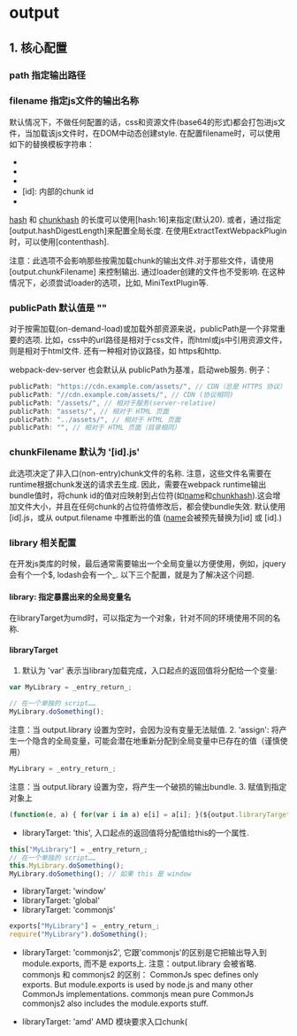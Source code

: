 # output

## 1. 核心配置

### path 指定输出路径
### filename 指定js文件的输出名称
默认情况下，不做任何配置的话，css和资源文件(base64的形式)都会打包进js文件，当加载该js文件时，在DOM中动态创建style.
在配置filename时，可以使用如下的替换模板字符串：
* [name]: 对应entry中的取的模块名
* [hash]: 每次构建过程中，唯一的hash
* [chunkhash]: 基于每个chunk内容的hash
* [id]: 内部的chunk id
* [query]: 模块的query，例如，文件名？后面的字符串

[hash] 和 [chunkhash] 的长度可以使用[hash:16]来指定(默认20).
或者，通过指定[output.hashDigestLength]来配置全局长度.
在使用ExtractTextWebpackPlugin时，可以使用[contenthash].

注意：此选项不会影响那些按需加载chunk的输出文件.对于那些文件，请使用[output.chunkFilename] 来控制输出. 通过loader创建的文件也不受影响. 在这种情况下，必须尝试loader的选项，比如, MiniTextPlugin等.

### publicPath 默认值是 ""
对于按需加载(on-demand-load)或加载外部资源来说，publicPath是一个非常重要的选项. 比如，css中的url路径是相对于css文件，而html或js中引用资源文件，则是相对于html文件. 还有一种相对协议路径，如 https和http.

webpack-dev-server 也会默认从 publicPath为基准，启动web服务.
例子：
```js
publicPath: "https://cdn.example.com/assets/", // CDN（总是 HTTPS 协议）
publicPath: "//cdn.example.com/assets/", // CDN (协议相同)
publicPath: "/assets/", // 相对于服务(server-relative)
publicPath: "assets/", // 相对于 HTML 页面
publicPath: "../assets/", // 相对于 HTML 页面
publicPath: "", // 相对于 HTML 页面（目录相同）
```

### chunkFilename 默认为 '[id].js'
此选项决定了非入口(non-entry)chunk文件的名称.
注意，这些文件名需要在runtime根据chunk发送的请求去生成.
因此，需要在webpack runtime输出bundle值时，将chunk id的值对应映射到占位符(如[name]和[chunkhash]).这会增加文件大小，并且在任何chunk的占位符值修改后，都会使bundle失效.
默认使用[id].js，或从 output.filename 中推断出的值 ([name]会被预先替换为[id] 或 [id].)


### library 相关配置
在开发js类库的时候，最后通常需要输出一个全局变量以方便使用，例如，jquery会有个一个$, lodash会有一个_.
以下三个配置，就是为了解决这个问题.

#### library: 指定暴露出来的全局变量名
在libraryTarget为umd时，可以指定为一个对象，针对不同的环境使用不同的名称.
#### libraryTarget
1. 默认为 'var'
表示当library加载完成，入口起点的返回值将分配给一个变量:
```js
var MyLibrary = _entry_return_;

// 在一个单独的 script……
MyLibrary.doSomething();
```
注意：当 output.library 设置为空时，会因为没有变量无法赋值.
2. 'assign':
将产生一个隐含的全局变量，可能会潜在地重新分配到全局变量中已存在的值（谨慎使用）
```js
MyLibrary = _entry_return_;
```
注意：当 output.library 设置为空，将产生一个破损的输出bundle.
3. 赋值到指定对象上
```js
(function(e, a) { for(var i in a) e[i] = a[i]; }(${output.libraryTarget}, _entry_return_)
```
* libraryTarget: 'this', 入口起点的返回值将分配值给this的一个属性.
```js
this["MyLibrary"] = _entry_return_;
// 在一个单独的 script……
this.MyLibrary.doSomething();
MyLibrary.doSomething(); // 如果 this 是 window
```
* libraryTarget: 'window'
* libraryTarget: 'global'
* libraryTarget: 'commonjs'
```js
exports["MyLibrary"] = _entry_return_;
require("MyLibrary").doSomething();
```
* libraryTarget: 'commonjs2', 它跟'commonjs'的区别是它把输出导入到module.exports, 而不是 exports上. 注意：output.library 会被省略.
commonjs 和 commonjs2 的区别：
CommonJs spec defines only exports. But module.exports is used by node.js and many other CommonJs implementations.
commonjs mean pure CommonJs
commonjs2 also includes the module.exports stuff.

* libraryTarget: 'amd'
AMD 模块要求入口chunk(<script/>加载的第一个脚本)通过特定的属性定义，例如 define 和 require, 它们通常由 RequireJs 提供.
例子：
```js
output: {
  library: "MyLibrary",
  libraryTarget: "amd"
}
// 输出的内容如下：
define("MyLibrary", [], function() {
  return _entry_return_; // 此模块返回值，是入口 chunk 返回的值
});

// 使用该 library 的时候：
require(['MyLibrary'], function(MyLibrary) {
  // 使用 library 做一些事……
});
```

* libraryTarget: 'umd'
将library暴露为所有模块下定义都可以运行，commonjs，AMD，或将模块导出到global下的变量.
例子：
```js
output: {
  library: "MyLibrary",
  libraryTarget: "umd"
}

// 输出
(function webpackUniversalModuleDefinition(root, factory) {
  if(typeof exports === 'object' && typeof module === 'object')
    module.exports = factory();
  else if(typeof define === 'function' && define.amd)
    define([], factory);
  else if(typeof exports === 'object')
    exports["MyLibrary"] = factory();
  else
    root["MyLibrary"] = factory();
})(typeof self !== 'undefined' ? self : this, function() {
  return _entry_return_; // 此模块返回值，是入口 chunk 返回的值
});
```
注意, 省略 library 会导致入口起点的所有属性，直接赋值给root对象.
可以给library指定为一个对象(只能是umd的情况)，针对不同的环境使用不同的名称：
```js
output: {
  library: {
    root: "MyLibrary",
    amd: "my-library",
    commonjs: "my-common-library"
  },
  libraryTarget: "umd"
}
```
* libraryTarget: 'jsonp': 这将把入口起点的返回值，包裹到一个jsonp包装容器中.
```js
MyLibrary(_entry_return_);
```
你的library的依赖由 externals 配置定义.

#### libraryExport
默认为： _entry_return_
以libraryTarget为默认值var为例，说明配置不同值的效果：
1. libraryExport: "default"
```js
// if your entry has a default export of `MyDefaultModule`
var MyDefaultModule = _entry_return_.default;
```
2. libraryExport: 'MyModule'
```js
var MyModule = _entry_return_.MyModule;
```
3. libraryExport: ["MyModule", "MySubModule"]
```js
var MySubModule = _entry_return_.MyModule.MySubModule;
```

Question: module.exports.default?

#### auxiliaryComment
在和 output.library， output.libraryTarget 一起使用时，此选项允许用户向导出容器(export wrapper)中插入注释.
为每种类型插入不同的注释：
```js
auxiliaryComment: {
  root: "Root Comment",
  commonjs: "CommonJS Comment",
  commonjs2: "CommonJS2 Comment",
  amd: "AMD Comment"
}
```


## 2. 高级配置 （通常情况，使用默认即可）

### chunkLoadTimeout 默认： 120000
chunk请求到期的时间.
### crossOriginLoading 
只用于target是web，使用了通过script标签的JSONP来按需加载chunk.
启用 cross-origin 属性加载 chunk. 以下是可接受的值：
false: 禁止跨域加载 (默认)
'anonymous': 不带凭证(credential)启用跨域加载
'use-credentials': 带凭证启用跨域加载.
### jsonpScriptType
允许自定义script类型，webpack会将script标签注入到DOM中以下载异步chunk.
* 'text/javascript' (默认)
* 'module': 与ES6就绪代码一起使用
### jsonpFunction [string]
只在target是web时使用, 用于按需加载(load on-demand)chunk的JSONP函数.
JSONP函数用于异步加载chunk，或者拼接多个初始chunk(CommonsChunkPlugin, AggressiveSplittingPlugin)
如果在同一网页中使用了多个（不同编译过程的）webpack runtime, 则需要修改此选项.
如果使用了 output.library 选项， library名称会自动追加的.

### pathinfo
### sourceMapFilename
### sourcePrefix
### strictModuleExceptionHandling
### umdNamedDefine




### hashDigest： 默认为'hex'， 支持nodejs hash.digest 的所有编码
### hashDigestLength： 默认20, 散列摘要长度.
### hashFunction: 默认为 'md5'，也可以传入自定义函数. 
支持nodejs crypto.createHash 的所有功能.
### hashSalt: 一个可选的加盐值，通过nodejs hash.update 来更新hash.




## 3. 骨灰级配置 （你可能并不需要知道它们的存在）
### devtoolNamespace
### devtoolModuleFilenameTemplate [string | function(info)]
### devtoolFallbackModuleFilenameTemplate
当上面的模板字符串或函数产生重复时使用的备用内容


### hotUpdateMainFilename
### hotUpdateChunkFilename
### hotUpdateFunction

